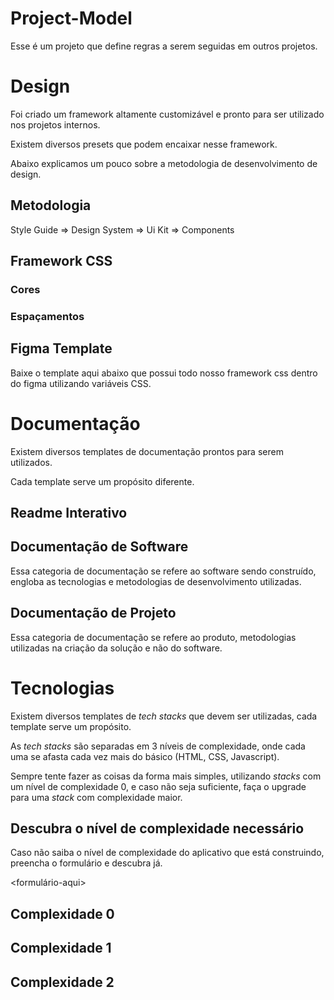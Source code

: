 # Project-Model
Esse é um projeto que define regras a serem seguidas em outros projetos.

# Design
Foi criado um framework altamente customizável e pronto para ser utilizado nos projetos internos.

Existem diversos presets que podem encaixar nesse framework.

Abaixo explicamos um pouco sobre a metodologia de desenvolvimento de design.

## Metodologia
Style Guide => Design System => Ui Kit => Components

## Framework CSS

### Cores
### Espaçamentos

## Figma Template

Baixe o template aqui abaixo que possui todo nosso framework css dentro do figma utilizando variáveis CSS.

<arquivo-aqui>

# Documentação
Existem diversos templates de documentação prontos para serem utilizados.

Cada template serve um propósito diferente.

## Readme Interativo

## Documentação de Software
Essa categoria de documentação se refere ao software sendo construído, engloba as tecnologias e metodologias de desenvolvimento utilizadas.

## Documentação de Projeto
Essa categoria de documentação se refere ao produto, metodologias utilizadas na criação da solução e não do software.

# Tecnologias
Existem diversos templates de _tech stacks_ que devem ser utilizadas, cada template serve um propósito.

As _tech stacks_ são separadas em 3 níveis de complexidade, onde cada uma se afasta cada vez mais do básico (HTML, CSS, Javascript).

Sempre tente fazer as coisas da forma mais simples, utilizando _stacks_ com um nível de complexidade 0, e caso não seja suficiente, faça o upgrade para uma _stack_ com complexidade maior.

## Descubra o nível de complexidade necessário
Caso não saiba o nível de complexidade do aplicativo que está construindo, preencha o formulário e descubra já.

<formulário-aqui>

## Complexidade 0
## Complexidade 1
## Complexidade 2
